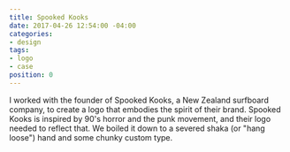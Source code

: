 ```yaml
---
title: Spooked Kooks
date: 2017-04-26 12:54:00 -04:00
categories:
- design
tags:
- logo
- case
position: 0
---
```


I worked with the founder of Spooked Kooks, a New Zealand surfboard company, to create a logo that embodies the spirit of their brand. Spooked Kooks is inspired by 90's horror and the punk movement, and their logo needed to reflect that. We boiled it down to a severed shaka (or "hang loose") hand and some chunky custom type. 